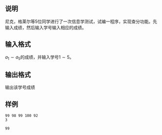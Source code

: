 <h2>说明</h2>

尼克，格莱尔等$5$位同学进行了一次信息学测试，试编一程序，实现查分功能。先输入成绩，然后输入学号输入相应的成绩。
<h2>输入格式</h2>

$a_1\sim a_5$的成绩，并输入学号$1\sim 5$。

<h2>输出格式</h2>

输出该学号成绩

<h2>样例</h2>
<pre><code class="language-input1">99 98 99 100 92
3</code></pre><pre><code class="language-output1">99</code></pre>
